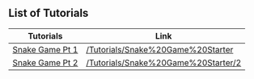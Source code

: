 ## List of Tutorials

| Tutorials | Link |
|-----------| ---- |
| [Snake Game Pt 1](/Tutorials/Snake%20Game%20Starter) | [/Tutorials/Snake%20Game%20Starter](/Tutorials/Snake%20Game%20Starter) |
| [Snake Game Pt 2](/Tutorials/Snake%20Game%20Starter/2) | [/Tutorials/Snake%20Game%20Starter/2](/Tutorials/Snake%20Game%20Starter/2) |